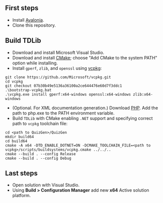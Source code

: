 ## First steps
* Install [Avalonia](https://docs.avaloniaui.net/docs/get-started/install).
* Clone this repository.
## Build TDLib

* Download and install Microsoft Visual Studio.
* Download and install [CMake](https://cmake.org/download/); choose "Add CMake to the system PATH" option while installing.
* Install `gperf`, `zlib`, and `openssl` using [vcpkg](https://github.com/Microsoft/vcpkg#quick-start):
```
git clone https://github.com/Microsoft/vcpkg.git
cd vcpkg
git checkout 07b30b49e5136a36100a2ce644476e60d7f3ddc1
.\bootstrap-vcpkg.bat
.\vcpkg.exe install gperf:x64-windows openssl:x64-windows zlib:x64-windows
```
* (Optional. For XML documentation generation.) Download [PHP](https://windows.php.net/download). Add the path to php.exe to the PATH environment variable.
* Build `TDLib` with CMake enabling `.NET` support and specifying correct path to `vcpkg` toolchain file:
```
cd <path to QuizGen>/QuizGen
mkdir build64
cd build64
cmake -A x64 -DTD_ENABLE_DOTNET=ON -DCMAKE_TOOLCHAIN_FILE=<path to vcpkg>/scripts/buildsystems/vcpkg.cmake ../../..
cmake --build . --config Release
cmake --build . --config Debug
```

## Last steps
* Open solution with Visual Studio.
* Using **Build > Configuration Manager** add new **x64** Active solution platform.
